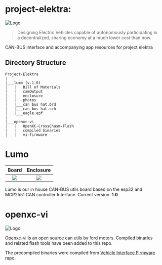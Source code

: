 # project-elektra: 
![Logo](https://raw.githubusercontent.com/Tero-Labs/project-elektra/main/lumo/photos/logo_48x48.png "Tero Labs")

> Designing Electric Vehicles capable of autonomously participating in a decentralized, sharing economy at a much lower cost than now.

     

CAN-BUS interface and accompanying app resources for project elektra


## Directory Structure
```
Project-Elektra
|
|___lumo (v.1.0)
|   |   Bill of Materials
|   |   camOutput
|   |   enclosure
|   |   photos
|   |___can bus hat.brd
|   |___can bus hat.sch
|   |___eagle.epf
|
|___openxc-vi
|   |   OpenXC-CrossChasm-Flash
|   |   compiled binaries
|   |   vi-firmware
```
# Lumo
Board             |  Enclosure
:-------------------------:|:-------------------------:
![](https://raw.githubusercontent.com/Tero-Labs/project-elektra/main/lumo/photos/render_RTX.png)  |  ![](https://raw.githubusercontent.com/Tero-Labs/project-elektra/main/lumo/photos/enclosure-rtx.png)


Lumo is our in house CAN-BUS utils board based on the esp32 and MCP2551 CAN controller Interface.
Current version: __1.0__


# openxc-vi
![Logo](http://vi.openxcplatform.com/static/images/openxc-logo.png "Open XC")

[Openxc-vi](http://vi.openxcplatform.com/) is an open source can utils by ford motors. Compiled binaries and related flash tools have been added to this repo. 

The precompiled binaries were compiled from [Vehicle Interface Firmware](https://github.com/openxc/vi-firmware) repo.